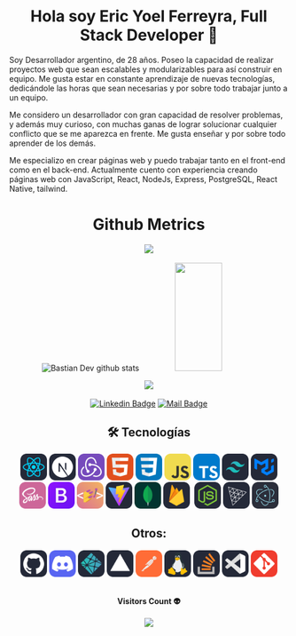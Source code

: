 <h1 align="center">Hola soy Eric Yoel Ferreyra, Full Stack Developer 👋</h1>

Soy Desarrollador argentino, de 28 años. Poseo la capacidad de realizar proyectos web que sean escalables y modularizables para así construir en equipo. Me gusta estar en constante aprendizaje de nuevas tecnologías, dedicándole las horas que sean necesarias y por sobre todo trabajar junto a un equipo.

Me considero un desarrollador con gran capacidad de resolver problemas, y además muy curioso, con muchas ganas de lograr solucionar cualquier conflicto que se me aparezca en frente. Me gusta enseñar y por sobre todo aprender de los demás.

Me especializo en crear páginas web y puedo trabajar tanto en el front-end como en el back-end. Actualmente cuento con experiencia creando páginas web con JavaScript, React, NodeJs, Express, PostgreSQL, React Native, tailwind.

<h1 align="center">Github Metrics </h1>
<p align="center">
  <img width="725em" src="https://github-profile-summary-cards.vercel.app/api/cards/profile-details?username=YoelFerreyra&theme=github_dark" />
</p>

<div align="center">  
  <img width="49%" height="195px" src="https://github-readme-stats.vercel.app/api?username=YoelFerreyra&show_icons=true&count_private=true&hide_border=true&title_color=02D9F7FF&icon_color=02D9F7FF&text_color=c9d1d9&bg_color=0d1117" alt="Bastian Dev github stats" /> 
  
  <img width="41%" height="195px" src="https://github-readme-stats.vercel.app/api/top-langs/?username=YoelFerreyra&layout=compact&hide_border=true&title_color=02D9F7FF&text_color=02D9F7FF&bg_color=0d1117" />
</div> 

<p align="center">
 <img  src="https://github-readme-streak-stats.herokuapp.com?user=YoelFerreyra&theme=tokyonight_duo&hide_border=true"
</p>

<div align="center">
<div align="center">

[![Linkedin Badge](https://img.shields.io/badge/linkedin-%230077B5.svg?&style=for-the-badge&logo=linkedin&logoColor=white)](https://www.linkedin.com/in/eric-yoel-ferreyra-ab5b981bb/)
[![Mail Badge](https://img.shields.io/badge/email-c14438?style=for-the-badge&logo=Gmail&logoColor=white&link=mailto:yoelferreyra24@gmail.com)](mailto:yoelferreyra24@gmail.com)

<h2>🛠 Tecnologías</h2>
<p align="center">
<img src="https://github.com/tandpfun/skill-icons/blob/main/icons/React-Dark.svg" width="48" title="React.Js"> 
<img src="https://github.com/tandpfun/skill-icons/blob/main/icons/NextJS-Dark.svg" width="48" title="Next.Js">  
<img src="https://github.com/tandpfun/skill-icons/blob/main/icons/Redux.svg" width="48" title="Redux.Js">
<img src="https://github.com/tandpfun/skill-icons/blob/main/icons/HTML.svg" width="48" title="HTML"> 
<img src="https://github.com/tandpfun/skill-icons/blob/main/icons/CSS.svg" width="48" title="CSS">   
<img src="https://github.com/tandpfun/skill-icons/blob/main/icons/JavaScript.svg" width="48"  title="Javascript">   
<img src="https://github.com/tandpfun/skill-icons/blob/main/icons/TypeScript.svg" width="48" title="TypeScript">    
<img src="https://github.com/tandpfun/skill-icons/blob/main/icons/TailwindCSS-Dark.svg" width="48" title="TailWindCss">   
<img src="https://github.com/tandpfun/skill-icons/blob/main/icons/MaterialUI-Dark.svg" width="48" title="MUI">   
<img src="https://github.com/tandpfun/skill-icons/blob/main/icons/Sass.svg" width="48" title="Sass">  
<img src="https://github.com/tandpfun/skill-icons/blob/main/icons/Bootstrap.svg" width="48">  
<img src="https://github.com/tandpfun/skill-icons/blob/main/icons/StyledComponents.svg" width="48" title="StyledComponents">     
<img src="https://github.com/tandpfun/skill-icons/blob/main/icons/Vite-Dark.svg" width="48"  title="Vite">
<img src="https://github.com/tandpfun/skill-icons/blob/main/icons/MongoDB.svg" width="48" title="MongoDB">
<img src="https://github.com/tandpfun/skill-icons/blob/main/icons/Firebase-Dark.svg" width="48" title="Firebase">
<img src="" width="48" title="">
<img src="https://github.com/tandpfun/skill-icons/blob/main/icons/NodeJS-Dark.svg" width="48" title="NodeJs">  
<img src="https://github.com/tandpfun/skill-icons/blob/main/icons/ThreeJS-Dark.svg" width="48" title="ThreeJs">
<img src="https://github.com/tandpfun/skill-icons/blob/main/icons/Electron.svg" width="48" title="Electron">
<p/>

<h2>Otros:</h2>
<img src="https://github.com/tandpfun/skill-icons/blob/main/icons/Github-Dark.svg" width="48" title="Github">
<img src="https://github.com/tandpfun/skill-icons/blob/main/icons/Discord.svg" width="48" title="Discord">
<img src="https://github.com/tandpfun/skill-icons/blob/main/icons/Netlify-Dark.svg" width="48" title="Netlify">  
<img src="https://github.com/tandpfun/skill-icons/blob/main/icons/Vercel-Dark.svg" width="48" title="Vercel">  
<img src="https://github.com/tandpfun/skill-icons/blob/main/icons/Postman.svg" width="48" title="Postman">
<img src="https://github.com/tandpfun/skill-icons/blob/main/icons/Linux-Dark.svg" width="48" title="Linux"> 
<img src="https://github.com/tandpfun/skill-icons/blob/main/icons/StackOverflow-Dark.svg" width="48" title="StackOverFlow">
<img src="https://github.com/tandpfun/skill-icons/blob/main/icons/VSCode-Dark.svg" width="48" title="Vscode">
<img src="https://github.com/tandpfun/skill-icons/blob/main/icons/Git.svg" width="48" title="Git">


<div align="center">
<br><p align="centre"><b>Visitors Count 👽 </b></p>
<p align="center"><img align="center" src="https://profile-counter.glitch.me/{YoelFerreyra}/count.svg" /></p>
<br>
</div>
